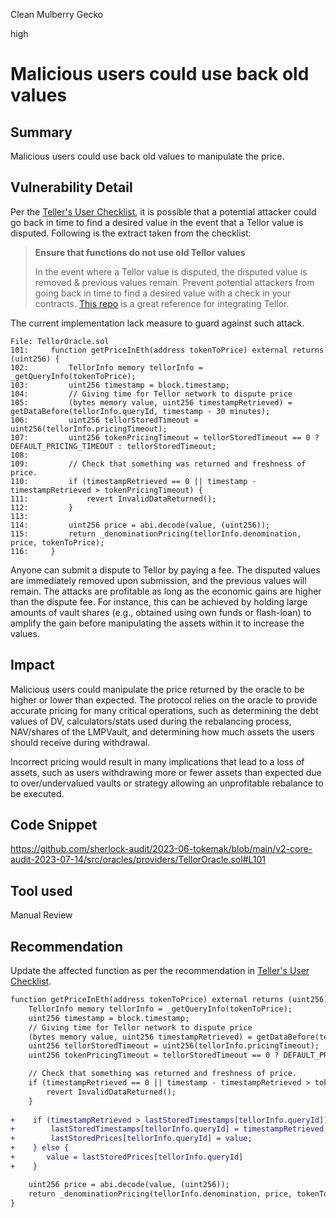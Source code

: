 Clean Mulberry Gecko

high

# Malicious users could use back old values
## Summary

Malicious users could use back old values to manipulate the price.

## Vulnerability Detail

Per the [Teller's User Checklist](https://docs.tellor.io/tellor/getting-data/user-checklists#ensure-that-functions-do-not-use-old-tellor-values), it is possible that a potential attacker could go back in time to find a desired value in the event that a Tellor value is disputed. Following is the extract taken from the checklist:

> **Ensure that functions do not use old Tellor values** 
>
> In the event where a Tellor value is disputed, the disputed value is removed & previous values remain. Prevent potential attackers from going back in time to find a desired value with a check in your contracts. [This repo](https://github.com/tellor-io/tellor-caller-liquity/blob/main/contracts/TellorCaller.sol) is a great reference for integrating Tellor.

The current implementation lack measure to guard against such attack.

```solidity
File: TellorOracle.sol
101:     function getPriceInEth(address tokenToPrice) external returns (uint256) {
102:         TellorInfo memory tellorInfo = _getQueryInfo(tokenToPrice);
103:         uint256 timestamp = block.timestamp;
104:         // Giving time for Tellor network to dispute price
105:         (bytes memory value, uint256 timestampRetrieved) = getDataBefore(tellorInfo.queryId, timestamp - 30 minutes);
106:         uint256 tellorStoredTimeout = uint256(tellorInfo.pricingTimeout);
107:         uint256 tokenPricingTimeout = tellorStoredTimeout == 0 ? DEFAULT_PRICING_TIMEOUT : tellorStoredTimeout;
108: 
109:         // Check that something was returned and freshness of price.
110:         if (timestampRetrieved == 0 || timestamp - timestampRetrieved > tokenPricingTimeout) {
111:             revert InvalidDataReturned();
112:         }
113: 
114:         uint256 price = abi.decode(value, (uint256));
115:         return _denominationPricing(tellorInfo.denomination, price, tokenToPrice);
116:     }
```

Anyone can submit a dispute to Tellor by paying a fee. The disputed values are immediately removed upon submission, and the previous values will remain. The attacks are profitable as long as the economic gains are higher than the dispute fee. For instance, this can be achieved by holding large amounts of vault shares (e.g., obtained using own funds or flash-loan) to amplify the gain before manipulating the assets within it to increase the values.

## Impact

Malicious users could manipulate the price returned by the oracle to be higher or lower than expected. The protocol relies on the oracle to provide accurate pricing for many critical operations, such as determining the debt values of DV, calculators/stats used during the rebalancing process, NAV/shares of the LMPVault, and determining how much assets the users should receive during withdrawal.

Incorrect pricing would result in many implications that lead to a loss of assets, such as users withdrawing more or fewer assets than expected due to over/undervalued vaults or strategy allowing an unprofitable rebalance to be executed.

## Code Snippet

https://github.com/sherlock-audit/2023-06-tokemak/blob/main/v2-core-audit-2023-07-14/src/oracles/providers/TellorOracle.sol#L101

## Tool used

Manual Review

## Recommendation

Update the affected function as per the recommendation in [Teller's User Checklist](https://docs.tellor.io/tellor/getting-data/user-checklists#ensure-that-functions-do-not-use-old-tellor-values).

```diff
function getPriceInEth(address tokenToPrice) external returns (uint256) {
    TellorInfo memory tellorInfo = _getQueryInfo(tokenToPrice);
    uint256 timestamp = block.timestamp;
    // Giving time for Tellor network to dispute price
    (bytes memory value, uint256 timestampRetrieved) = getDataBefore(tellorInfo.queryId, timestamp - 30 minutes);
    uint256 tellorStoredTimeout = uint256(tellorInfo.pricingTimeout);
    uint256 tokenPricingTimeout = tellorStoredTimeout == 0 ? DEFAULT_PRICING_TIMEOUT : tellorStoredTimeout;

    // Check that something was returned and freshness of price.
    if (timestampRetrieved == 0 || timestamp - timestampRetrieved > tokenPricingTimeout) {
        revert InvalidDataReturned();
    }
    
+    if (timestampRetrieved > lastStoredTimestamps[tellorInfo.queryId]) {
+        lastStoredTimestamps[tellorInfo.queryId] = timestampRetrieved;
+        lastStoredPrices[tellorInfo.queryId] = value;
+    } else {
+    	value = lastStoredPrices[tellorInfo.queryId]
+    }

    uint256 price = abi.decode(value, (uint256));
    return _denominationPricing(tellorInfo.denomination, price, tokenToPrice);
}
```